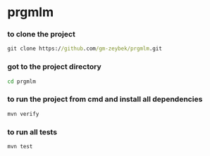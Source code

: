 # prgmlm


 ### to clone the project
 
 ```cmd
 git clone https://github.com/gm-zeybek/prgmlm.git
 ```
 
  ### got to the project directory
 
 ```cmd
 cd prgmlm
 ```

 ### to run the project from cmd and install all dependencies

 ```cmd
 mvn verify 
 ```

 ### to run all tests
 
 ```cmd
 mvn test
 ```
 
